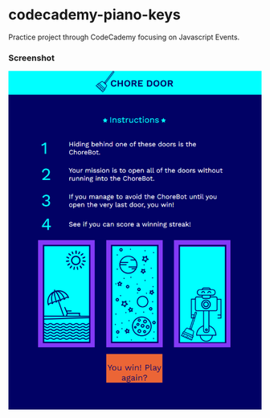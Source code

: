 # codecademy-piano-keys
Practice project through CodeCademy focusing on Javascript Events.
### Screenshot
![](https://github.com/Andreajasper/chore-door-game-codecademy-project/blob/main/screenshot.png)

